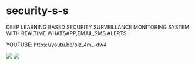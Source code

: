 # security-s-s
DEEP LEARNING BASED SECURITY SURVEILLANCE MONITORING SYSTEM WITH REALTIME WHATSAPP,EMAIL,SMS ALERTS.


YOUTUBE: https://youtu.be/oiz_4m_-dw4

![](https://github.com/shibinmak/security-s-s/blob/master/data/SS.gif)
![](https://github.com/shibinmak/security-s-s/blob/master/data/SECURITY2.svg)

